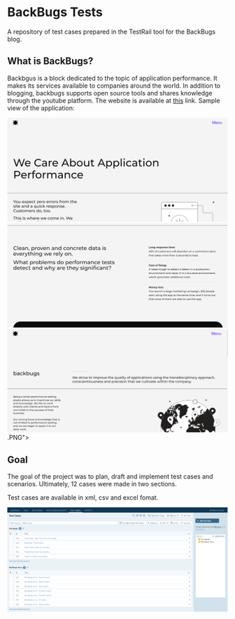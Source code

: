 # BackBugs Tests

A repository of test cases prepared in the TestRail tool for the BackBugs blog.

## What is BackBugs?
Backbgus is a block dedicated to the topic of application performance. It makes its services available to companies around the world. In addition to blogging, backbugs supports open source tools and shares knowledge through the youtube platform. The website is available at [this](https://backbugs.com/) link. Sample view of the application:

<img title="BackBugs" alt="BackBugs" src="https://github.com/Nhiiron/BackBugsTests/blob/main/backbugs02.PNG">
<img title="BackBugs" alt="BackBugs" src="https://github.com/Nhiiron/BackBugsTests/blob/main/backbugs03.PNG">
<img title="BackBugs" alt="BackBugs" src="https://github.com/Nhiiron/BackBugsTests/blob/main/backbugs04.PNG">
.PNG">


## Goal

The goal of the project was to plan, draft and implement test cases and scenarios. Ultimately, 12 cases were made in two sections.

Test cases are available in xml, csv and excel fomat.

<img title="BackBugs" alt="BackBugs" src="https://github.com/Nhiiron/BackBugsTests/blob/main/backbugs01.PNG">

